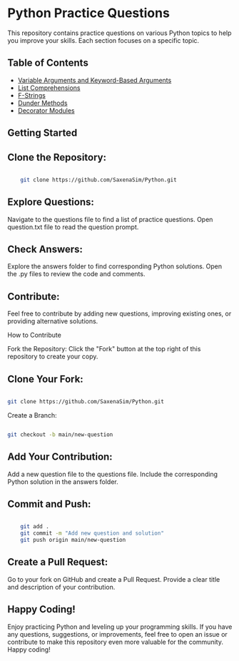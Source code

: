 # Python Practice Questions

This repository contains practice questions on various Python topics to help you improve your skills. Each section focuses on a specific topic.

## Table of Contents

- [Variable Arguments and Keyword-Based Arguments](https://github.com/SaxenaSim/Python/tree/fixes/VariableAndKeywordArgs)
- [List Comprehensions](https://github.com/SaxenaSim/Python/tree/fixes/ListComprehensions)
- [F-Strings](https://github.com/SaxenaSim/Python/tree/fixes/fStrings)
- [Dunder Methods](https://github.com/SaxenaSim/Python/tree/fixes/DunderMethods)
- [Decorator Modules](https://github.com/SaxenaSim/Python/tree/fixes/Decorators)


## Getting Started

## Clone the Repository:

```bash

    git clone https://github.com/SaxenaSim/Python.git
```

## Explore Questions:
Navigate to the questions file to find a list of practice questions.
Open question.txt file to read the question prompt.

## Check Answers:
Explore the answers folder to find corresponding Python solutions.
Open the .py files to review the code and comments.

## Contribute:
Feel free to contribute by adding new questions, improving existing ones, or providing alternative solutions.

How to Contribute

Fork the Repository:
Click the "Fork" button at the top right of this repository to create your copy.

## Clone Your Fork:


```bash

git clone https://github.com/SaxenaSim/Python.git
```
Create a Branch:

```bash

git checkout -b main/new-question
```
## Add Your Contribution:

Add a new question file to the questions file.
Include the corresponding Python solution in the answers folder.

## Commit and Push:

```bash

    git add .
    git commit -m "Add new question and solution"
    git push origin main/new-question
```
## Create a Pull Request:
Go to your fork on GitHub and create a Pull Request.
Provide a clear title and description of your contribution.

## Happy Coding!

Enjoy practicing Python and leveling up your programming skills. If you have any questions, suggestions, or improvements, feel free to open an issue or contribute to make this repository even more valuable for the community. Happy coding!
